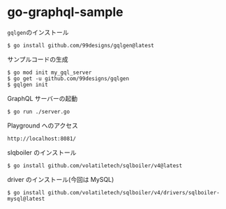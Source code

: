 # go-graphql-sample

`gqlgen`のインストール

```
$ go install github.com/99designs/gqlgen@latest
```

サンプルコードの生成

```
$ go mod init my_gql_server
$ go get -u github.com/99designs/gqlgen
$ gqlgen init
```

GraphQL サーバーの起動

```
$ go run ./server.go
```

Playground へのアクセス

```
http://localhost:8081/
```

slqboiler のインストール

```
$ go install github.com/volatiletech/sqlboiler/v4@latest
```

driver のインストール(今回は MySQL)

```
$ go install github.com/volatiletech/sqlboiler/v4/drivers/sqlboiler-mysql@latest
```
